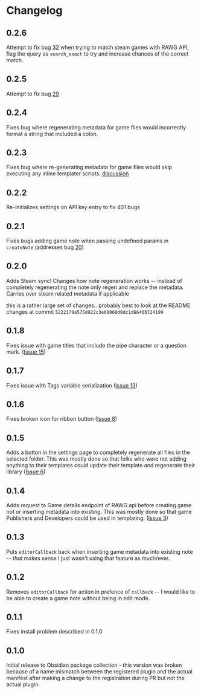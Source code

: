 # Changelog

## 0.2.6

Attempt to fix bug [32](https://github.com/CMorooney/obsidian-game-search-plugin/issues/32)
when trying to match steam games with RAWG API, flag the query as `search_exact`
to try and increase chances of the correct match.

## 0.2.5

Attempt to fix bug [29](https://github.com/CMorooney/obsidian-game-search-plugin/issues/29)

## 0.2.4

Fixes bug where regenerating metadata for game files would incorrectly format a string
that included a colon.

## 0.2.3

Fixes bug where re-generating metadata for game files would
skip executing any inline templater scripts.
[discussion](https://github.com/CMorooney/obsidian-game-search-plugin/discussions/24)

## 0.2.2

Re-initializes settings on API key entry to fix 401 bugs

## 0.2.1

Fixes bugs adding game note when passing undefined params in `createNote`
(addresses bug [20](https://github.com/CMorooney/obsidian-game-search-plugin/issues/20))

## 0.2.0

Adds Steam sync!
Changes how note regeneration works -- instead of completely regenerating the note
only regen and replace the metadata. Carries over steam related metadata if applicable

this is a rather large set of changes..
probably best to look at the README changes at commit `5222179a5758922c3e60060d0dc1d6646b724199`

## 0.1.8

Fixes issue with game titles that include
the pipe character or a question mark.
([Issue 15](https://github.com/CMorooney/obsidian-game-search-plugin/issues/15))

## 0.1.7

Fixes issue with Tags variable serialization
([Issue 13](https://github.com/CMorooney/obsidian-game-search-plugin/issues/13))

## 0.1.6

Fixes broken icon for ribbon button ([Issue 8](https://github.com/CMorooney/obsidian-game-search-plugin/issues/8))

## 0.1.5

Adds a button in the settings page to
completely regenerate all files in the selected folder.
This was mostly done so that folks who were not adding
anything to their templates could update their template and regenerate their library
([Issue 6](https://github.com/CMorooney/obsidian-game-search-plugin/issues/6))

## 0.1.4

Adds request to Game details endpoint of
RAWG api before creating game not or inserting
metadata into existing. This was mostly done so
that game Publishers and Developers could be
used in templating.
([Issue 3](https://github.com/CMorooney/obsidian-game-search-plugin/issues/3))

## 0.1.3

Puts `editorCallback` back when inserting
game metadata into existing note --
_that_ makes sense I just wasn't using
that feature as much/ever.

## 0.1.2

Removes `editorCallback` for action
in prefence of `callback` --
I would like to be able to create a game note
without being in edit mode.

## 0.1.1

Fixes install problem described in 0.1.0

## 0.1.0

Initial release to Obsidian package collection -
this version was broken because of a name mismatch
between the registered plugin and the actual manifest
after making a change to the registration during PR
but not the actual plugin.
